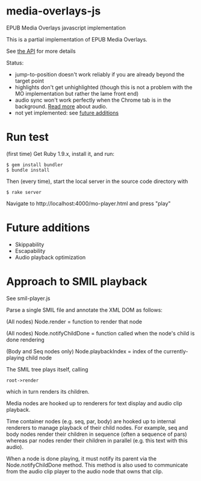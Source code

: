 media-overlays-js
=================

EPUB Media Overlays javascript implementation

This is a partial implementation of EPUB Media Overlays.  

See [the API](https://github.com/marisademeglio/media-overlays-js/wiki/api) for more details

Status: 

 * jump-to-position doesn't work reliably if you are already beyond the target point
 * highlights don't get unhighlighted (though this is not a problem with the MO implementation but rather the lame front end)
 * audio sync won't work perfectly when the Chrome tab is in the background. [Read more](https://github.com/marisademeglio/media-overlays-js/wiki/audio#wiki-issue) about audio.
 * not yet implemented: see [future additions](#future-additions)

# Run test

(first time)
Get Ruby 1.9.x, install it, and run:

    $ gem install bundler
    $ bundle install

Then (every time), start the local server in the source code directory with 

    $ rake server

Navigate to http://localhost:4000/mo-player.html and press "play"

# Future additions

 * Skippability
 * Escapability
 * Audio playback optimization

# Approach to SMIL playback

See smil-player.js

Parse a single SMIL file and annotate the XML DOM as follows:

(All nodes)
Node.render = function to render that node

(All nodes)
Node.notifyChildDone = function called when the node's child is done rendering

(Body and Seq nodes only)
Node.playbackIndex = index of the currently-playing child node

The SMIL tree plays itself, calling

    root->render

which in turn renders its children.

Media nodes are hooked up to renderers for text display and audio clip playback.

Time container nodes (e.g. seq, par, body) are hooked up to internal renderers to manage playback of their child nodes.  For example, seq and body nodes render their children in sequence (often a sequence of pars) whereas par nodes render their children in parallel (e.g. this text with this audio).

When a node is done playing, it must notify its parent via the Node.notifyChildDone method.  This method is also used to communicate from the audio clip player to the audio node that owns that clip.